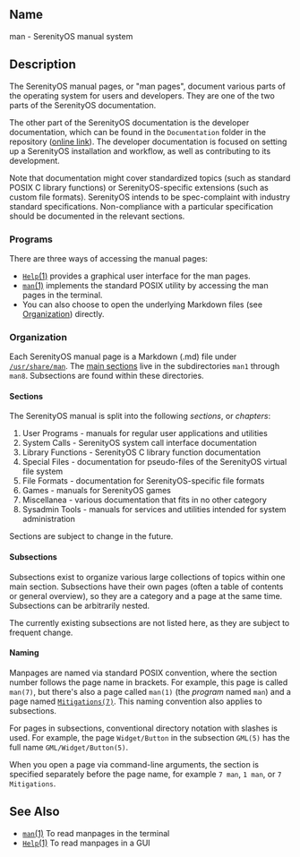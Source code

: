 ## Name

man - SerenityOS manual system

## Description

The SerenityOS manual pages, or "man pages", document various parts of the operating system for users and developers. They are one of the two parts of the SerenityOS documentation.

The other part of the SerenityOS documentation is the developer documentation, which can be found in the `Documentation` folder in the repository ([online link](https://github.com/SerenityOS/serenity/tree/master/Documentation)). The developer documentation is focused on setting up a SerenityOS installation and workflow, as well as contributing to its development.

Note that documentation might cover standardized topics (such as standard POSIX C library functions) or SerenityOS-specific extensions (such as custom file formats). SerenityOS intends to be spec-complaint with industry standard specifications. Non-compliance with a particular specification should be documented in the relevant sections.

### Programs

There are three ways of accessing the manual pages:

-   [`Help`(1)](help://man/1/Applications/Help) provides a graphical user interface for the man pages.
-   [`man`(1)](help://man/1/man) implements the standard POSIX utility by accessing the man pages in the terminal.
-   You can also choose to open the underlying Markdown files (see [Organization](#organization)) directly.

### Organization

Each SerenityOS manual page is a Markdown (.md) file under [`/usr/share/man`](/usr/share/man). The [main sections](#sections) live in the subdirectories `man1` through `man8`. Subsections are found within these directories.

#### Sections

The SerenityOS manual is split into the following _sections_, or _chapters_:

1. User Programs - manuals for regular user applications and utilities
2. System Calls - SerenityOS system call interface documentation
3. Library Functions - SerenityOS C library function documentation
4. Special Files - documentation for pseudo-files of the SerenityOS virtual file system
5. File Formats - documentation for SerenityOS-specific file formats
6. Games - manuals for SerenityOS games
7. Miscellanea - various documentation that fits in no other category
8. Sysadmin Tools - manuals for services and utilities intended for system administration

Sections are subject to change in the future.

#### Subsections

Subsections exist to organize various large collections of topics within one main section. Subsections have their own pages (often a table of contents or general overview), so they are a category and a page at the same time. Subsections can be arbitrarily nested.

The currently existing subsections are not listed here, as they are subject to frequent change.

#### Naming

Manpages are named via standard POSIX convention, where the section number follows the page name in brackets. For example, this page is called `man(7)`, but there's also a page called `man(1)` (the _program_ named `man`) and a page named [`Mitigations(7)`](help://man/7/Mitigations). This naming convention also applies to subsections.

For pages in subsections, conventional directory notation with slashes is used. For example, the page `Widget/Button` in the subsection `GML(5)` has the full name `GML/Widget/Button(5)`.

When you open a page via command-line arguments, the section is specified separately before the page name, for example `7 man`, `1 man`, or `7 Mitigations`.

## See Also

-   [`man`(1)](help://man/1/man) To read manpages in the terminal
-   [`Help`(1)](help://man/1/Applications/Help) To read manpages in a GUI
